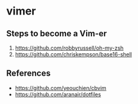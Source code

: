 # vimer

## Steps to become a Vim-er
1. https://github.com/robbyrussell/oh-my-zsh
1. https://github.com/chriskempson/base16-shell

## References
- https://github.com/yeouchien/cbvim
- https://github.com/aranair/dotfiles
